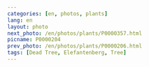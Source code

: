 ```yaml
---
categories: [en, photos, plants]
lang: en
layout: photo
next_photo: /en/photos/plants/P0000357.html
picname: P0000204
prev_photo: /en/photos/plants/P0000206.html
tags: [Dead Tree, Elefantenberg, Tree]
---
```

